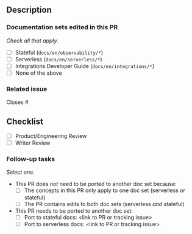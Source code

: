 ## Description
<!-- Add a description here -->

### Documentation sets edited in this PR

_Check all that apply._

- [ ] Stateful (`docs/en/observability/*`)
- [ ] Serverless (`docs/en/serverless/*`)
- [ ] Integrations Developer Guide (`docs/en/integrations/*`)
- [ ] None of the above

### Related issue
Closes # <!-- Add the issue this PR closes here -->

## Checklist

<!--
Add labels to:
1. Backport to other versions (`backport-*`):
    - `backport-8.x` to backport to the latest minor
    - `backport-skip` to not backport (for example, for serverless docs) 
    - `backport-main` to "backport" to `main` if the target branch is _not_ `main`
    - Individual `backport-*` labels to target specific minor versions
2. Surface blocking reviews (`needs-*-review`):
    - `needs-writer-review` for codeowners
    - `needs-dev-review` for dev team
    - `needs-product-review` for PM review
3. Build serverless preview docs: `ci:doc-build`
-->

- [ ] Product/Engineering Review
- [ ] Writer Review

### Follow-up tasks
<!-- If you are updating the Integrations Developer Guide, you can delete this section -->

_Select one._

* This PR does _not_ need to be ported to another doc set because:
  - [ ] The concepts in this PR only apply to one doc set (serverless _or_ stateful)
  - [ ] The PR contains edits to both doc sets (serverless _and_ stateful)
* This PR needs to be ported to another doc set:
  - [ ] Port to stateful docs: \<link to PR or tracking issue>
  - [ ] Port to serverless docs: \<link to PR or tracking issue>

